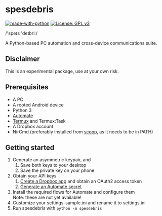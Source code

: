 # spesdebris

[![made-with-python](https://img.shields.io/badge/Made%20with-Python-1f425f.svg)](https://www.python.org/) [![License: GPL v3](https://img.shields.io/badge/License-GPL%20v3-blue.svg)](https://www.gnu.org/licenses/gpl-3.0)

/'speɪs 'deɪbri:/

A Python-based PC automation and cross-device communications suite.

## Disclaimer

This is an experimental package, use at your own risk.

## Prerequisites

- A PC
- A rooted Android device
- Python 3
- [Automate](https://llamalab.com/automate/)
- [Termux](https://termux.com/) and Termux:Task
- A Dropbox account
- NirCmd (preferably installed from [scoop](https://scoop.sh), as it needs to be in PATH)

## Getting started

1. Generate an asymmetric keypair, and
   1. Save both keys to your desktop
   1. Save the private key on your phone
1. Obtain your API keys
   1. [Create a Dropbox app](https://www.dropbox.com/developers/apps) and obtain an OAuth2 access token
   1. [Generate an Automate secret](https://llamalab.com/automate/cloud)
1. Install the required flows for Automate and configure them  
   Note: these are not yet available!
1. Customize your settings-sample.ini and rename it to settings.ini
1. Run spesdebris with `python -m spesdebris`
